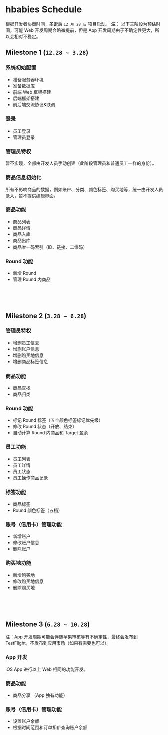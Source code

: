 # hbabies Schedule

根据开发者协商时间，圣诞后 `12 月 28 日` 项目启动。
__注：__ 以下三阶段为预估时间，可能 Web 开发周期会略微提前，但是 App 开发周期由于不确定性更大，所以会相对不稳定。

## Milestone 1 (`12.28 ~ 3.28`)

### 系统初始配置

- 准备服务器环境
- 准备数据库
- 前端 Web 框架搭建
- 后端框架搭建
- 前后端交流协议&联调

### 登录

- 员工登录
- 管理员登录

### 管理员特权

暂不实现，全部由开发人员手动创建（此阶段管理员和普通员工一样的身份）。

### 商品信息初始化

所有不影响商品的数据，例如账户、分类、颜色标签、购买地等，统一由开发人员录入，暂不提供编辑界面。

### 商品功能

- 商品列表
- 商品详情
- 商品入库
- 商品出库
- 商品唯一码索引（ID、链接、二维码）

### Round 功能

- 新增 Round
- 管理 Round 内商品

<br /><br /><br />

## Milestone 2 (`3.28 ~ 6.28`)

### 管理员特权

- 增删员工信息
- 增删账户信息
- 增删购买地信息
- 增删商品标签信息

### 商品功能

- 商品查找
- 商品归类

### Round 功能

- 标记 Round 标签（五个颜色标签标记优先级）
- 修改 Round 状态（开放、结束）
- 自动计算 Round 内商品和 Target 盈余

### 员工功能

- 员工列表
- 员工详情
- 员工状态
- 员工操作商品记录

### 标签功能

- 商品标签
- Round 颜色标签（五档）

### 账号（信用卡）管理功能

- 新增账户
- 修改账户信息
- 删除账户

### 购买地功能

- 新增购买地
- 修改购买地信息
- 删除购买地

<br /><br /><br />

## Milestone 3 (`6.28 ~ 10.28`)

注：App 开发周期可能会伴随苹果审核等有不确定性，最终会发布到 TestFlight，不发布到应用市场（如果有需要也可以）。

### App 开发

iOS App 进行以上 Web 相同的功能开发。

### 商品功能

- 商品分享 （App 独有功能）

### 账号（信用卡）管理功能

- 设置账户余额
- 根据时间范围和订单扣价查询账户余额
